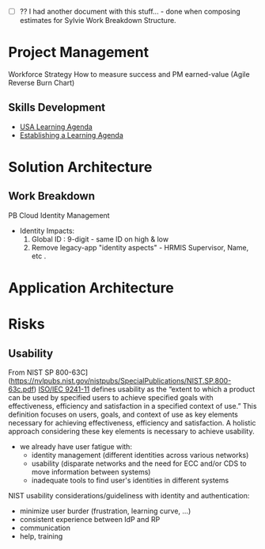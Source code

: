 
- [ ] ?? I had another document with this stuff... - done when composing estimates for Sylvie Work Breakdown Structure.  

# Project Management

Workforce Strategy
How to measure success and PM earned-value (Agile Reverse Burn Chart)

## Skills Development
- [USA Learning Agenda](https://usaidlearninglab.org/library/establishing-learning-agenda-and-learning-agenda-template)
- [Establishing a Learning Agenda](https://usaidlearninglab.org/sites/default/files/resource/files/establishing_a_learning_agenda_guidance_and_template_201702.pdf)

# Solution Architecture

## Work Breakdown

PB Cloud
Identity Management
- Identity Impacts:
  1. Global ID : 9-digit - same ID on high & low
  1. Remove legacy-app "identity aspects" - HRMIS Supervisor, Name, etc .




# Application Architecture


# Risks

## Usability
From NIST SP 800-63C](https://nvlpubs.nist.gov/nistpubs/SpecialPublications/NIST.SP.800-63c.pdf)
[ISO/IEC 9241-11](https://www.iso.org/standard/63500.html) defines usability as the “extent to which a product can be used by specified users to achieve specified goals with effectiveness, efficiency and satisfaction in a specified context of use.” This definition focuses on users, goals, and context of use as key elements necessary for achieving effectiveness, efficiency and satisfaction. A holistic approach considering these key elements is necessary to achieve usability.
- we already have user fatigue with:
  - identity management (different identities across various networks)
  - usability (disparate networks and the need for ECC and/or CDS to move information between systems)
  - inadequate tools to find user's identities in different systems

NIST usability considerations/guideliness with identity and authentication:
- minimize user burder (frustration, learning curve, ...)
- consistent experience between IdP and RP
- communication
- help, training
